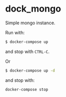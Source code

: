 # dock_mongo
Simple mongo instance.

Run with:
```bash
$ docker-compose up
```
and stop with `CTRL-C`.

Or 

```bash
$ docker-compose up -d
```

and stop with:

```bash
docker-compose stop
```
